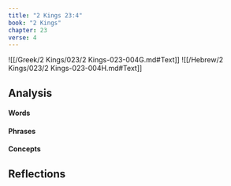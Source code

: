 ```yaml
---
title: "2 Kings 23:4"
book: "2 Kings"
chapter: 23
verse: 4
---
```

![[/Greek/2 Kings/023/2 Kings-023-004G.md#Text]]
![[/Hebrew/2 Kings/023/2 Kings-023-004H.md#Text]]

## Analysis

#### Words

#### Phrases

#### Concepts

## Reflections
